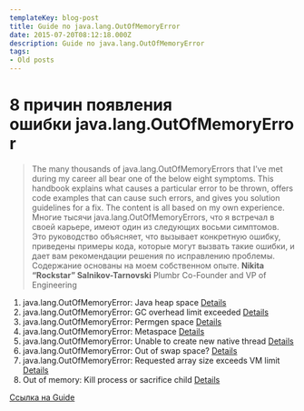 ```yaml
---
templateKey: blog-post
title: Guide по java.lang.OutOfMemoryError
date: 2015-07-20T08:12:18.000Z
description: Guide по java.lang.OutOfMemoryError
tags:
- Old posts
---
```


# 8 причин появления ошибки java.lang.OutOfMemoryError

> The many thousands of java.lang.OutOfMemoryErrors that I’ve met during my career all bear one of the below eight symptoms. This handbook explains what causes a particular error to be thrown, offers code examples that can cause such errors, and gives you solution guidelines for a fix. The content is all based on my own experience.   Многие тысячи java.lang.OutOfMemoryErrors, что я встречал в своей карьере, имеют один из следующих восьми симптомов. Это руководство объясняет, что вызывает конкретную ошибку, приведены примеры кода, которые могут вызвать такие ошибки, и дает вам рекомендации решения по исправлению проблемы. Содержание основаны на моем собственном опыте. **Nikita “Rockstar” Salnikov-Tarnovski** Plumbr Co-Founder and VP of Engineering

1.  java.lang.OutOfMemoryError: Java heap space [Details](https://plumbr.eu/outofmemoryerror/java-heap-space)
2.  java.lang.OutOfMemoryError: GC overhead limit exceeded [Details](https://plumbr.eu/outofmemoryerror/gc-overhead-limit-exceeded)
3.  java.lang.OutOfMemoryError: Permgen space [Details](https://plumbr.eu/outofmemoryerror/permgen-space)
4.  java.lang.OutOfMemoryError: Metaspace [Details](https://plumbr.eu/outofmemoryerror/metaspace)
5.  java.lang.OutOfMemoryError: Unable to create new native thread [Details](https://plumbr.eu/outofmemoryerror/unable-to-create-new-native-thread)
6.  java.lang.OutOfMemoryError: Out of swap space? [Details](https://plumbr.eu/outofmemoryerror/out-of-swap-space)
7.  java.lang.OutOfMemoryError: Requested array size exceeds VM limit [Details](https://plumbr.eu/outofmemoryerror/requested-array-size-exceeds-vm-limit)
8.  Out of memory: Kill process or sacrifice child [Details](https://plumbr.eu/outofmemoryerror/kill-process-or-sacrifice-child)

[Ссылка на Guide](https://plumbr.eu/outofmemoryerror)


